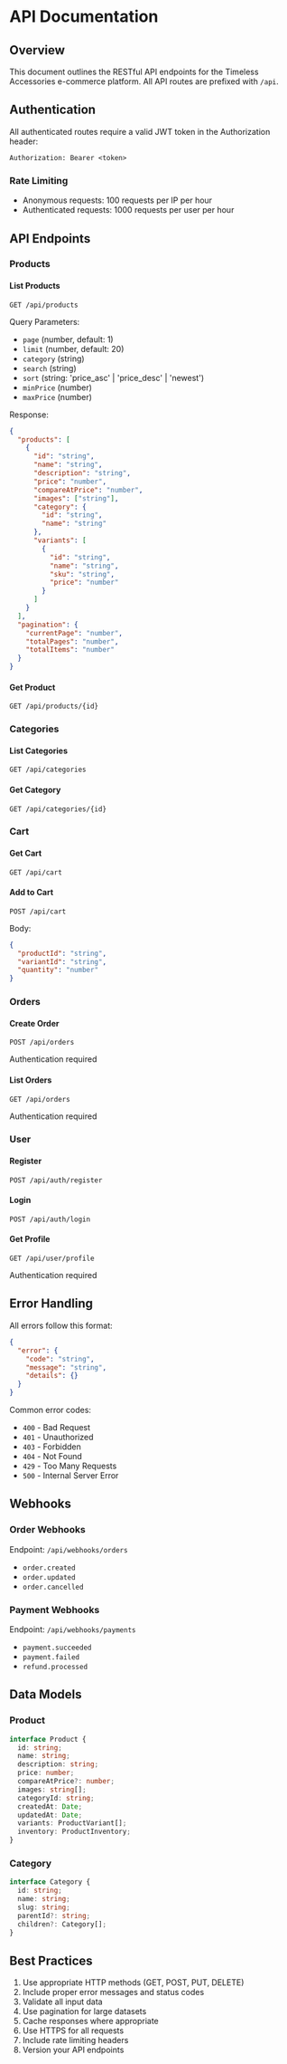 # API Documentation

## Overview
This document outlines the RESTful API endpoints for the Timeless Accessories e-commerce platform. All API routes are prefixed with `/api`.

## Authentication
All authenticated routes require a valid JWT token in the Authorization header:
```
Authorization: Bearer <token>
```

### Rate Limiting
- Anonymous requests: 100 requests per IP per hour
- Authenticated requests: 1000 requests per user per hour

## API Endpoints

### Products

#### List Products
```http
GET /api/products
```
Query Parameters:
- `page` (number, default: 1)
- `limit` (number, default: 20)
- `category` (string)
- `search` (string)
- `sort` (string: 'price_asc' | 'price_desc' | 'newest')
- `minPrice` (number)
- `maxPrice` (number)

Response:
```json
{
  "products": [
    {
      "id": "string",
      "name": "string",
      "description": "string",
      "price": "number",
      "compareAtPrice": "number",
      "images": ["string"],
      "category": {
        "id": "string",
        "name": "string"
      },
      "variants": [
        {
          "id": "string",
          "name": "string",
          "sku": "string",
          "price": "number"
        }
      ]
    }
  ],
  "pagination": {
    "currentPage": "number",
    "totalPages": "number",
    "totalItems": "number"
  }
}
```

#### Get Product
```http
GET /api/products/{id}
```

### Categories

#### List Categories
```http
GET /api/categories
```

#### Get Category
```http
GET /api/categories/{id}
```

### Cart

#### Get Cart
```http
GET /api/cart
```

#### Add to Cart
```http
POST /api/cart
```
Body:
```json
{
  "productId": "string",
  "variantId": "string",
  "quantity": "number"
}
```

### Orders

#### Create Order
```http
POST /api/orders
```
Authentication required

#### List Orders
```http
GET /api/orders
```
Authentication required

### User

#### Register
```http
POST /api/auth/register
```

#### Login
```http
POST /api/auth/login
```

#### Get Profile
```http
GET /api/user/profile
```
Authentication required

## Error Handling

All errors follow this format:
```json
{
  "error": {
    "code": "string",
    "message": "string",
    "details": {}
  }
}
```

Common error codes:
- `400` - Bad Request
- `401` - Unauthorized
- `403` - Forbidden
- `404` - Not Found
- `429` - Too Many Requests
- `500` - Internal Server Error

## Webhooks

### Order Webhooks
Endpoint: `/api/webhooks/orders`
- `order.created`
- `order.updated`
- `order.cancelled`

### Payment Webhooks
Endpoint: `/api/webhooks/payments`
- `payment.succeeded`
- `payment.failed`
- `refund.processed`

## Data Models

### Product
```typescript
interface Product {
  id: string;
  name: string;
  description: string;
  price: number;
  compareAtPrice?: number;
  images: string[];
  categoryId: string;
  createdAt: Date;
  updatedAt: Date;
  variants: ProductVariant[];
  inventory: ProductInventory;
}
```

### Category
```typescript
interface Category {
  id: string;
  name: string;
  slug: string;
  parentId?: string;
  children?: Category[];
}
```

## Best Practices
1. Use appropriate HTTP methods (GET, POST, PUT, DELETE)
2. Include proper error messages and status codes
3. Validate all input data
4. Use pagination for large datasets
5. Cache responses where appropriate
6. Use HTTPS for all requests
7. Include rate limiting headers
8. Version your API endpoints 